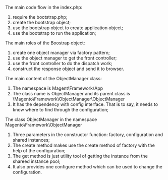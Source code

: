The main code flow in the index.php:

1. require the bootstrap.php;
2. create the bootstrap object;
3. use the bootstrap object to create application object;
4. use the bootstrap to run the application;

The main roles of the Boostrap object:

1. create one object manager via factory pattern;
2. use the object manager to get the front controller;
3. use the front controller to do the dispatch work;
4. construct the response object and send it to browser.

The main content of the ObjectManager class:

1. The namespace is Magent\Framework\App
2. The class name is ObjectManager and its parent class is \Magento\Framework\ObjectManager\ObjectManager
3. It has the dependency with config interface. That is to say, it needs to know where to find through the configuration;

The class ObjectManager in the namespace Magento\Framework\ObjectManager

1. Three parameters in the constructor function: factory, configuration and shared instances;
2. The create method makes use the create method of factory with the help of the configuration;
3. The get method is just utility tool of getting the instance from the shareed instance pool;
4. It also provides one configure method which can be used to change the configuration.


